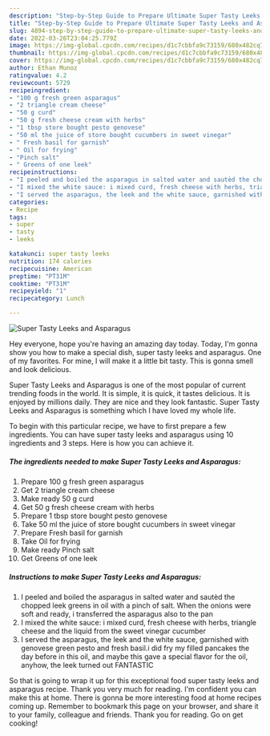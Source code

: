 ```yaml
---
description: "Step-by-Step Guide to Prepare Ultimate Super Tasty Leeks and Asparagus"
title: "Step-by-Step Guide to Prepare Ultimate Super Tasty Leeks and Asparagus"
slug: 4894-step-by-step-guide-to-prepare-ultimate-super-tasty-leeks-and-asparagus
date: 2022-03-26T23:04:25.779Z
image: https://img-global.cpcdn.com/recipes/d1c7cbbfa9c73159/680x482cq70/super-tasty-leeks-and-asparagus-recipe-main-photo.jpg
thumbnail: https://img-global.cpcdn.com/recipes/d1c7cbbfa9c73159/680x482cq70/super-tasty-leeks-and-asparagus-recipe-main-photo.jpg
cover: https://img-global.cpcdn.com/recipes/d1c7cbbfa9c73159/680x482cq70/super-tasty-leeks-and-asparagus-recipe-main-photo.jpg
author: Ethan Munoz
ratingvalue: 4.2
reviewcount: 5729
recipeingredient:
- "100 g fresh green asparagus"
- "2 triangle cream cheese"
- "50 g curd"
- "50 g fresh cheese cream with herbs"
- "1 tbsp store bought pesto genovese"
- "50 ml the juice of store bought cucumbers in sweet vinegar"
- " Fresh basil for garnish"
- " Oil for frying"
- "Pinch salt"
- " Greens of one leek"
recipeinstructions:
- "I peeled and boiled the asparagus in salted water and sautèd the chopped leek greens in oil with a pinch of salt. When the onions were soft and ready, i transferred the asparagus also to the pan"
- "I mixed the white sauce: i mixed curd, fresh cheese with herbs, triangle cheese and the liquid from the sweet vinegar cucumber"
- "I served the asparagus, the leek and the white sauce, garnished with genovese green pesto and fresh basil.i did fry my filled pancakes the day before in this oil, and maybe this gave a special flavor for the oil, anyhow, the leek turned out FANTASTIC"
categories:
- Recipe
tags:
- super
- tasty
- leeks

katakunci: super tasty leeks 
nutrition: 174 calories
recipecuisine: American
preptime: "PT31M"
cooktime: "PT31M"
recipeyield: "1"
recipecategory: Lunch

---
```



![Super Tasty Leeks and Asparagus](https://img-global.cpcdn.com/recipes/d1c7cbbfa9c73159/680x482cq70/super-tasty-leeks-and-asparagus-recipe-main-photo.jpg)

Hey everyone, hope you're having an amazing day today. Today, I'm gonna show you how to make a special dish, super tasty leeks and asparagus. One of my favorites. For mine, I will make it a little bit tasty. This is gonna smell and look delicious.

Super Tasty Leeks and Asparagus is one of the most popular of current trending foods in the world. It is simple, it is quick, it tastes delicious. It is enjoyed by millions daily. They are nice and they look fantastic. Super Tasty Leeks and Asparagus is something which I have loved my whole life.




To begin with this particular recipe, we have to first prepare a few ingredients. You can have super tasty leeks and asparagus using 10 ingredients and 3 steps. Here is how you can achieve it.

<!--inarticleads1-->

##### The ingredients needed to make Super Tasty Leeks and Asparagus:

1. Prepare 100 g fresh green asparagus
1. Get 2 triangle cream cheese
1. Make ready 50 g curd
1. Get 50 g fresh cheese cream with herbs
1. Prepare 1 tbsp store bought pesto genovese
1. Take 50 ml the juice of store bought cucumbers in sweet vinegar
1. Prepare  Fresh basil for garnish
1. Take  Oil for frying
1. Make ready Pinch salt
1. Get  Greens of one leek




<!--inarticleads2-->

##### Instructions to make Super Tasty Leeks and Asparagus:

1. I peeled and boiled the asparagus in salted water and sautèd the chopped leek greens in oil with a pinch of salt. When the onions were soft and ready, i transferred the asparagus also to the pan
1. I mixed the white sauce: i mixed curd, fresh cheese with herbs, triangle cheese and the liquid from the sweet vinegar cucumber
1. I served the asparagus, the leek and the white sauce, garnished with genovese green pesto and fresh basil.i did fry my filled pancakes the day before in this oil, and maybe this gave a special flavor for the oil, anyhow, the leek turned out FANTASTIC




So that is going to wrap it up for this exceptional food super tasty leeks and asparagus recipe. Thank you very much for reading. I'm confident you can make this at home. There is gonna be more interesting food at home recipes coming up. Remember to bookmark this page on your browser, and share it to your family, colleague and friends. Thank you for reading. Go on get cooking!
